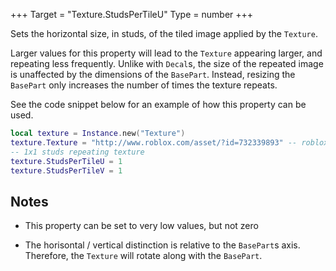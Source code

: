 +++
Target = "Texture.StudsPerTileU"
Type = number
+++

Sets the horizontal size, in studs, of the tiled image applied by the `Texture`.Larger values for this property will lead to the `Texture` appearing larger, and repeating less frequently. Unlike with `Decal`s, the size of the repeated image is unaffected by the dimensions of the `BasePart`. Instead, resizing the `BasePart` only increases the number of times the texture repeats.See the code snippet below for an example of how this property can be used.```lualocal texture = Instance.new("Texture")texture.Texture = "http://www.roblox.com/asset/?id=732339893" -- roblox logo-- 1x1 studs repeating texturetexture.StudsPerTileU = 1texture.StudsPerTileV = 1```## Notes - This property can be set to very low values, but not zero - The horisontal / vertical distinction is relative to the `BasePart`s axis. Therefore, the `Texture` will rotate along with the `BasePart`.